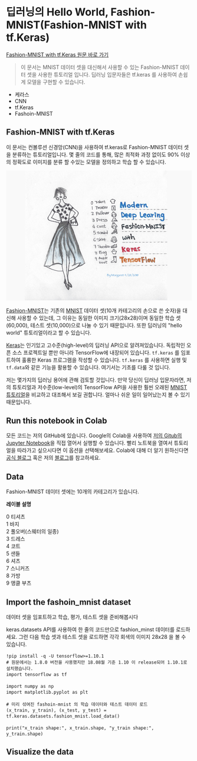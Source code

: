 # 딥러닝의 Hello World, Fashion-MNIST(Fashion-MNIST with tf.Keras)

[Fashion-MNIST with tf.Keras 원문 바로 가기](https://medium.com/tensorflow/hello-deep-learning-fashion-mnist-with-keras-50fcff8cd74a)

> 이 문서는 MNIST 데이터 셋을 대신해서 사용할 수 있는 Fashion-MNIST 데이터 셋을 사용한 튜토리얼 입니다. 딥러닝 입문자들은 tf.keras 를 사용하여 손쉽게 모델을 구현할 수 있습니다.

* 케라스
* CNN
* tf.Keras
* Fashoin-MNIST

## Fashion-MNIST with tf.Keras

이 문서는 컨볼루션 신경망(CNN)을 사용하여 tf.keras로 Fashion-MNIST 데이터 셋을 분류하는 튜토리얼입니다. 몇 줄의 코드를 통해, 많은 최적화 과정 없이도 90% 이상의 정확도로 이미지를 분류 할 수있는 모델을 정의하고 학습 할 수 있습니다.

![](media/10_1.png)

[Fashion-MNIST](https://github.com/zalandoresearch/fashion-mnist)는 기존의 [MNIST](http://yann.lecun.com/exdb/mnist/) 데이터 셋(10개 카테고리의 손으로 쓴 숫자)을 대신해 사용할 수 있는데, 그 이유는 동일한 이미지 크기(28x28)이며 동일한 학습 셋 (60,000), 테스트 셋(10,000)으로 나눌 수 있기 때문입니다. 또한 딥러닝의 "hello world" 튜토리얼이라고 할 수 있습니다.

[Keras](https://keras.io/)는 인기있고 고수준(high-level)의 딥러닝 API으로 알려져있습니다. 독립적인 오픈 소스 프로젝트일 뿐만 아니라 TensorFlow에 내장되어 있습니다. ```tf.keras``` 를 임포트하여 훌륭한 Keras 프로그램을 작성할 수 있습니다. ```tf.keras``` 를 사용하면 실행 및 ```tf.data```와 같은 기능을 활용할 수 있습니다. 여기서는 기초를 다룰 것 입니다.

저는 몇가지의 딥러닝 용어에 관해 검토할 것입니다. 만약 당신이 딥러닝 입문자라면, 저의 튜토리얼과 저수준(low-level)의 TensorFlow API을 사용한 훨씬 오래된 [MNIST 튜토리얼](https://www.tensorflow.org/tutorials/)을 비교하고 대조해서 보길 권합니다. 얼마나 쉬운 일이 일어났는지 볼 수 있기 때문입니다.  

## Run this notebook in Colab

모든 코드는 저의 GitHub에 있습니다. Google의 Colab을 사용하여 [저의 Gitub의 Jupyter Notebook](https://colab.research.google.com/github/margaretmz/deep-learning/blob/master/fashion_mnist_keras.ipynb)을 직접 열어서 실행할 수 있습니다. 빨리 노트북을 열여서 튜토리얼을 따라가고 싶으시다면 이 옵션을 선택해보세요. Colab에 대해 더 알기 원하신다면 [공식 블로그](https://medium.com/tensorflow/colab-an-easy-way-to-learn-and-use-tensorflow-d74d1686e309) 혹은 저의 [블로그](https://medium.com/@margaretmz/running-jupyter-notebook-with-colab-f4a29a9c7156)를 참고하세요.

## Data

Fashion-MNIST 데이터 셋에는 10개의 카테고리가 있습니다.

**레이블 설명**

0 티셔츠 <br>
1 바지 <br>
2 풀오버(스웨터의 일종) <br>
3 드레스 <br>
4 코트 <br>
5 샌들 <br>
6 셔츠 <br>
7 스니커즈 <br>
8 가방 <br>
9 앵클 부츠

## Import the fashoin_mnist dataset

데이터 셋을 임포트하고 학습, 평가, 테스트 셋을 준비해봅시다

keras.datasets API를 사용하여 한 줄의 코드만으로 fashion_minst 데이터를 로드하세요. 그런 다음 학습 셋과 테스트 셋을 로드하면 각각 회색의 이미지 28x28 을 볼 수 있습니다.

```
!pip install -q -U tensorflow>=1.10.1
# 원문에서는 1.8.0 버전을 사용했지만 18.08월 기준 1.10 이 release되어 1.10.1로 설치했습니다.
import tensorflow as tf

import numpy as np
import matplotlib.pyplot as plt

# 미리 섞여진 fashoin-mnist 의 학습 데이터와 테스트 데이터 로드
(x_train, y_train), (x_test, y_test) = tf.keras.datasets.fashion_mnist.load_data()

print("x_train shape:", x_train.shape, "y_train shape:", y_train.shape)
```

## Visualize the data
